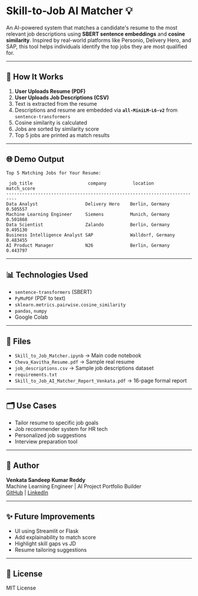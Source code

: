 # Skill-to-Job AI Matcher 💡

An AI-powered system that matches a candidate's resume to the most relevant job descriptions using **SBERT sentence embeddings** and **cosine similarity**. Inspired by real-world platforms like Personio, Delivery Hero, and SAP, this tool helps individuals identify the top jobs they are most qualified for.

---

## 🔎 How It Works

1. **User Uploads Resume (PDF)**
2. **User Uploads Job Descriptions (CSV)**
3. Text is extracted from the resume
4. Descriptions and resume are embedded via **`all-MiniLM-L6-v2`** from `sentence-transformers`
5. Cosine similarity is calculated
6. Jobs are sorted by similarity score
7. Top 5 jobs are printed as match results

---

## 🌐 Demo Output
```
Top 5 Matching Jobs for Your Resume:

 job_title                     company          location        match_score
--------------------------------------------------------------------------
Data Analyst                  Delivery Hero    Berlin, Germany   0.505557
Machine Learning Engineer     Siemens          Munich, Germany   0.501868
Data Scientist                Zalando          Berlin, Germany   0.495130
Business Intelligence Analyst SAP              Walldorf, Germany 0.483455
AI Product Manager            N26              Berlin, Germany   0.443797
```

---

## 📊 Technologies Used

- `sentence-transformers` (SBERT)
- `PyMuPDF` (PDF to text)
- `sklearn.metrics.pairwise.cosine_similarity`
- `pandas`, `numpy`
- Google Colab

---

## 📁 Files

- `Skill_to_Job_Matcher.ipynb` → Main code notebook
- `Cheva_Kavitha_Resume.pdf` → Sample real resume
- `job_descriptions.csv` → Sample job descriptions dataset
- `requirements.txt`
- `Skill_to_Job_AI_Matcher_Report_Venkata.pdf` → 16-page formal report

---

## 🗂️ Use Cases

- Tailor resume to specific job goals
- Job recommender system for HR tech
- Personalized job suggestions
- Interview preparation tool

---

## 🌟 Author

**Venkata Sandeep Kumar Reddy**  
Machine Learning Engineer | AI Project Portfolio Builder  
[GitHub](https://github.com/sandy-1329) | [LinkedIn](https://linkedin.com/in/yourprofile)

---

## ✨ Future Improvements

- UI using Streamlit or Flask
- Add explainability to match score
- Highlight skill gaps vs JD
- Resume tailoring suggestions

---

## 🔗 License

MIT License